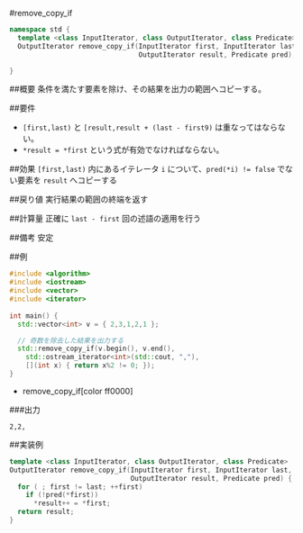#remove_copy_if
```cpp
namespace std {
  template <class InputIterator, class OutputIterator, class Predicate>
  OutputIterator remove_copy_if(InputIterator first, InputIterator last,
                                OutputIterator result, Predicate pred);

}
```

##概要
条件を満たす要素を除け、その結果を出力の範囲へコピーする。


##要件
- `[first,last)` と `[result,result + (last - first9)` は重なってはならない。
- `*result = *first` という式が有効でなければならない。


##効果
`[first,last)` 内にあるイテレータ `i` について、`pred(*i) != false` でない要素を `result` へコピーする


##戻り値
実行結果の範囲の終端を返す


##計算量
正確に `last - first` 回の述語の適用を行う


##備考
安定


##例
```cpp
#include <algorithm>
#include <iostream>
#include <vector>
#include <iterator>
 
int main() {
  std::vector<int> v = { 2,3,1,2,1 };

  // 奇数を除去した結果を出力する
  std::remove_copy_if(v.begin(), v.end(),
    std::ostream_iterator<int>(std::cout, ","),
    [](int x) { return x%2 != 0; });
}
```
* remove_copy_if[color ff0000]


###出力
```
2,2,
```


##実装例
```cpp
template <class InputIterator, class OutputIterator, class Predicate>
OutputIterator remove_copy_if(InputIterator first, InputIterator last,
                              OutputIterator result, Predicate pred) {
  for ( ; first != last; ++first)
    if (!pred(*first))
      *result++ = *first;
  return result;
}
```

